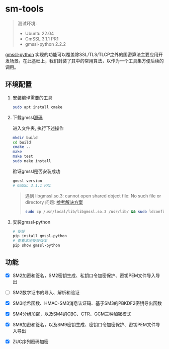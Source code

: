 # sm-tools

> 测试环境:
>
> - Ubuntu 22.04
> - GmSSL 3.1.1 PR1
> - gmssl-python 2.2.2



[gmssl-python](https://github.com/GmSSL/GmSSL-Python) 实现的功能可以覆盖除SSL/TLS/TLCP之外的国密算法主要应用开发场景。在此基础上，我们封装了其中的常用算法，以作为一个工具集方便后续的调用。



## 环境配置

1. 安装编译需要的工具

   ```sh
   sudo apt install cmake
   ```

2. 下载gmssl[源码](https://github.com/guanzhi/GmSSL)

   进入文件夹, 执行下述操作

   ```sh
   mkdir build
   cd build
   cmake ..
   make
   make test
   sudo make install
   ```

   验证gmssl是否安装成功

   ```sh
   gmssl version
   # GmSSL 3.1.1 PR1
   ```

   > 遇到 libgmssl.so.3: cannot open shared object file: No such file or directory 问题: [参考解决方案](https://github.com/guanzhi/GmSSL/issues/1406)
   >
   > ```sh
   > sudo cp /usr/local/lib/libgmssl.so.3 /usr/lib/ && sudo ldconfig
   > ```

3. 安装gmssl-python

   ```sh
   # 安装
   pip install gmssl-python
   # 查看本地安装版本
   pip show gmssl-python
   ```



## 功能

- [x] SM2加密和签名，SM2密钥生成、私钥口令加密保护、密钥PEM文件导入导出
- [ ] SM2数字证书的导入、解析和验证
- [x] SM3哈希函数、HMAC-SM3消息认证码、基于SM3的PBKDF2密钥导出函数
- [x] SM4分组加密，以及SM4的CBC、CTR、GCM三种加密模式
- [x] SM9加密和签名，以及SM9密钥生成、密钥口令加密保护、密钥PEM文件导入导出
- [x] ZUC序列密码加密



